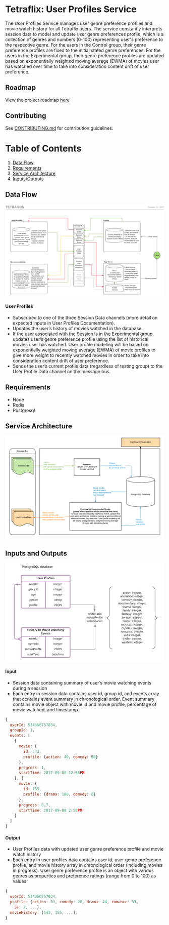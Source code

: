# Tetraflix: User Profiles Service

The User Profiles Service manages user genre preference profiles and movie watch history for all Tetraflix users. The service constantly interprets session data to model and update user genre preferences profile, which is a collection of genres and numbers (0-100) representing user's preference to the respective genre. For the users in the Control group, their genre preference profiles are fixed to the initial stated genre preferences. For the users in the Experimental group, their genre preference profiles are updated based on exponentially weighted moving average (EWMA) of movies user has watched over time to take into consideration content drift of user preference.

## Roadmap

View the project roadmap [here](LINK_TO_DOC)

## Contributing

See [CONTRIBUTING.md](CONTRIBUTING.md) for contribution guidelines.

# Table of Contents

1. [Data Flow](#data-flow)
1. [Requirements](#requirements)
1. [Service Architecture](#service-architecture)
1. [Inputs/Outputs](#inputs-and-outputs)

## Data Flow

![user-profiles-data-flow.png](user-profiles-data-flow.png)

#### User Profiles
- Subscribed to one of the three Session Data channels (more detail on expected inputs in User Profiles Documentation).
- Updates the user’s history of movies watched in the database.
- If the user associated with the Session is in the Experimental group, updates user’s genre preference profile using the list of historical movies user has watched.  User profile modeling will be based on exponentially weighted moving average (EWMA) of movie profiles to give more weight to recently watched movies in order to take into consideration content drift of user preference.
- Sends the user’s current profile data (regardless of testing group) to the User Profile Data channel on the message bus.

## Requirements

- Node 
- Redis
- Postgresql

## Service Architecture

![user-profiles-service-architecture.png](user-profiles-service-architecture.png)

## Inputs and Outputs

![user-profiles-schema.png](user-profiles-schema.png)

#### Input

- Session data containing summary of user’s movie watching events during a session
- Each entry in session data contains user id, group id, and events array that contains event summary in chronological order.  Event summary contains movie object with movie id and movie profile, percentage of movie watched, and timestamp.

```javascript
{
  userId: 534356757834,
  groupId: 1,
  events: [
    {
      movie: {
        id: 543,
        profile: {action: 40, comedy: 60}
      },
      progress: 1,
      startTime: 2017-09-08 12:50PM
    }, {
      movie: {
        id: 155,
        profile: {drama: 100, comedy: 0}
      },
      progress: 0.7,
      startTime: 2017-09-08 2:50PM
    }
  ]
}
```

#### Output

- User Profiles data with updated user genre preference profile and movie watch history
- Each entry in user profiles data contains user id, user genre preference profile, and movie history array in chronological order (including movies in progress).  User genre preference profile is an object with various genres as properties and preference ratings (range from 0 to 100) as values.

```javascript
{
  userId: 534356757834,
  profile: {action: 33, comedy: 20, drama: 44, romance: 33,
    SF: 2, ...},
  movieHistory: [543, 155, ...],
}
```